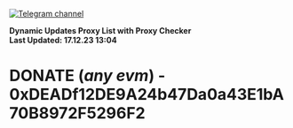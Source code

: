 [![Telegram channel](https://img.shields.io/endpoint?url=https://runkit.io/damiankrawczyk/telegram-badge/branches/master?url=https://t.me/n4z4v0d)](https://t.me/n4z4v0d) 

**Dynamic Updates Proxy List with Proxy Checker**  
**Last Updated: 17.12.23 13:04**

# DONATE (_any evm_) - 0xDEADf12DE9A24b47Da0a43E1bA70B8972F5296F2
